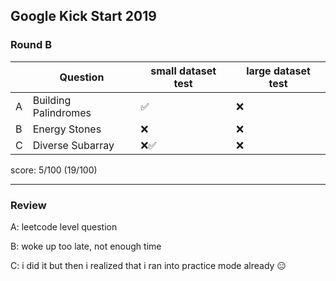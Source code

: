 ## Google Kick Start 2019

### Round B

|     | Question             | small dataset test | large dataset test |
| --- | -------------------- | ------------------ | ------------------ |
| A   | Building Palindromes | ✅                 | ❌                 |
| B   | Energy Stones        | ❌                 | ❌                 |
| C   | Diverse Subarray     | ❌✅               | ❌                 |

score: 5/100 (19/100)

---

### Review

A: leetcode level question

B: woke up too late, not enough time

C: i did it but then i realized that i ran into practice mode already 😑
